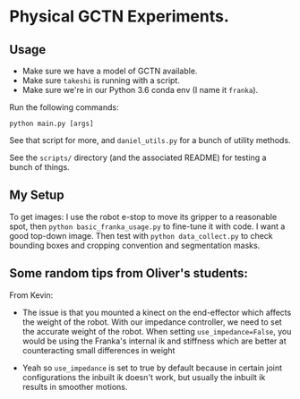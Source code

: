 # Physical GCTN Experiments.

## Usage

- Make sure we have a model of GCTN available.
- Make sure `takeshi` is running with a script.
- Make sure we're in our Python 3.6 conda env (I name it `franka`).

Run the following commands:

```
python main.py [args]
```

See that script for more, and `daniel_utils.py` for a bunch of utility methods.


See the `scripts/` directory (and the associated README) for testing a bunch of
things.

## My Setup

To get images: I use the robot e-stop to move its gripper to a reasonable spot,
then `python basic_franka_usage.py` to fine-tune it with code. I want a good
top-down image.  Then test with `python data_collect.py` to check bounding
boxes and cropping convention and segmentation masks.


## Some random tips from Oliver's students:

From Kevin:

- The issue is that you mounted a kinect on the end-effector which affects the
  weight of the robot. With our impedance controller, we need to set the
  accurate weight of the robot. When setting `use_impedance=False`, you would
  be using the Franka's internal ik and stiffness which are better at
  counteracting small differences in weight

- Yeah so `use_impedance` is set to true by default because in certain joint
  configurations the inbuilt ik doesn't work, but usually the inbuilt ik
  results in smoother motions.
